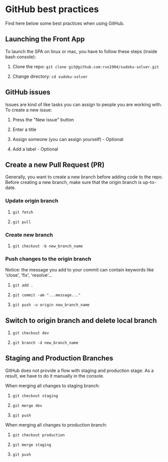 # GitHub best practices

Find here below some best practices when using GitHub.

## Launching the Front App

To launch the SPA on linux or mac, you have to follow these steps (inside bash console):

1. Clone the repo: `git clone git@github.com:rvo1994/sudoku-solver.git`

2. Change directory: `cd sudoku-solver`


## GitHub issues

Issues are kind of like tasks you can assign to people you are working with. To create a new issue:

1. Press the "New issue" button

2. Enter a title

3. Assign someone (you can assign yourself) - Optional

4. Add a label - Optional


## Create a new Pull Request (PR)

Generally, you want to create a new branch before adding code to the repo. Before creating a new branch, make sure that the origin branch is up-to-date.

### Update origin branch

1. `git fetch`

2. `git pull`

### Create new branch

1. `git checkout -b new_branch_name`

### Push changes to the origin branch

Notice: the message you add to your commit can contain keywords like 'close', 'fix', 'resolve'...

1. `git add .`

2. `git commit -am "...message..."`

3. `git push -u origin new_branch_name`

## Switch to origin branch and delete local branch

1. `git checkout dev`

2. `git branch -d new_branch_name`

## Staging and Production Branches

GitHub does not provide a flow with staging and production stage. As a result, we have to do it manually in the console.

When merging all changes to staging branch:

1. `git checkout staging`

2. `git merge dev`

3. `git push`

When merging all changes to production branch:

1. `git checkout production`

2. `git merge staging`

3. `git push`

